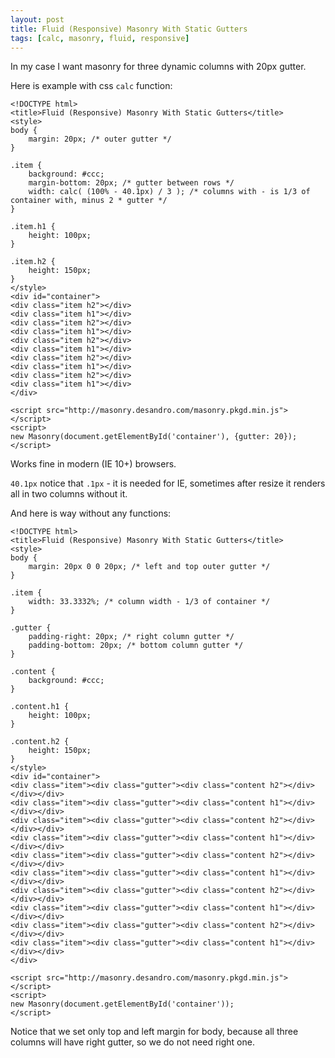 ```yaml
---
layout: post
title: Fluid (Responsive) Masonry With Static Gutters
tags: [calc, masonry, fluid, responsive]
---
```


In my case I want masonry for three dynamic columns with 20px gutter.

Here is example with css `calc` function:

    <!DOCTYPE html>
    <title>Fluid (Responsive) Masonry With Static Gutters</title>
    <style>
    body {
        margin: 20px; /* outer gutter */
    }

    .item {
        background: #ccc;
        margin-bottom: 20px; /* gutter between rows */
        width: calc( (100% - 40.1px) / 3 ); /* columns with - is 1/3 of container with, minus 2 * gutter */
    }

    .item.h1 {
        height: 100px;
    }

    .item.h2 {
        height: 150px;
    }
    </style>
    <div id="container">
    <div class="item h2"></div>
    <div class="item h1"></div>
    <div class="item h2"></div>
    <div class="item h1"></div>
    <div class="item h2"></div>
    <div class="item h1"></div>
    <div class="item h2"></div>
    <div class="item h1"></div>
    <div class="item h2"></div>
    <div class="item h1"></div>
    </div>

    <script src="http://masonry.desandro.com/masonry.pkgd.min.js"></script>
    <script>
    new Masonry(document.getElementById('container'), {gutter: 20});
    </script>

Works fine in modern (IE 10+) browsers.

`40.1px` notice that `.1px` - it is needed for IE, sometimes after resize it renders all in two columns without it.


And here is way without any functions:

    <!DOCTYPE html>
    <title>Fluid (Responsive) Masonry With Static Gutters</title>
    <style>
    body {
        margin: 20px 0 0 20px; /* left and top outer gutter */
    }

    .item {
        width: 33.3332%; /* column width - 1/3 of container */
    }

    .gutter {
        padding-right: 20px; /* right column gutter */
        padding-bottom: 20px; /* bottom column gutter */
    }

    .content {
        background: #ccc;
    }

    .content.h1 {
        height: 100px;
    }

    .content.h2 {
        height: 150px;
    }
    </style>
    <div id="container">
    <div class="item"><div class="gutter"><div class="content h2"></div></div></div>
    <div class="item"><div class="gutter"><div class="content h1"></div></div></div>
    <div class="item"><div class="gutter"><div class="content h2"></div></div></div>
    <div class="item"><div class="gutter"><div class="content h1"></div></div></div>
    <div class="item"><div class="gutter"><div class="content h2"></div></div></div>
    <div class="item"><div class="gutter"><div class="content h1"></div></div></div>
    <div class="item"><div class="gutter"><div class="content h2"></div></div></div>
    <div class="item"><div class="gutter"><div class="content h1"></div></div></div>
    <div class="item"><div class="gutter"><div class="content h2"></div></div></div>
    <div class="item"><div class="gutter"><div class="content h1"></div></div></div>
    </div>

    <script src="http://masonry.desandro.com/masonry.pkgd.min.js"></script>
    <script>
    new Masonry(document.getElementById('container'));
    </script>

Notice that we set only top and left margin for body, because all three columns will have right gutter, so we do not need right one.
